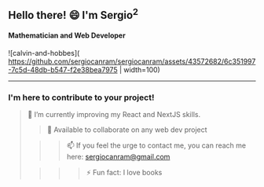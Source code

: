  ## Hello there! 😄 I'm Sergio<sup>2</sup>

 #### Mathematician and Web Developer 
![calvin-and-hobbes]( https://github.com/sergiocanram/sergiocanram/assets/43572682/6c351997-7c5d-48db-b547-f2e38bea7975 | width=100)



---
  
 ### I'm here to contribute to your project!

> 🌱 I’m currently improving my React and NextJS skills.
> 
>> 👯 Available to collaborate on any web dev project 
> 
>>> 📫 If you feel the urge to contact me, you can reach me here: sergiocanram@gmail.com 
> 
>>>> ⚡ Fun fact: I love books 

